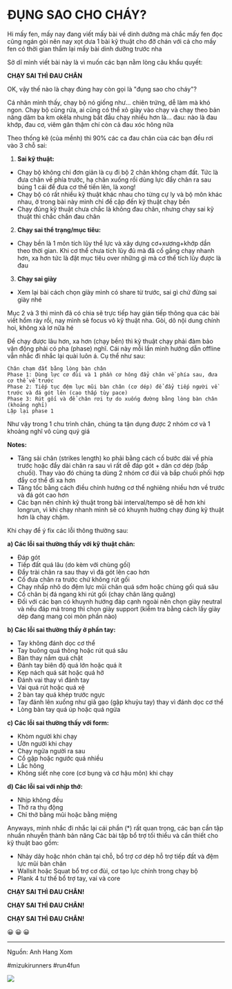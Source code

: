 # ĐỤNG SAO CHO CHÁY?

Hi mấy fen, mấy nay đang viết mấy bài về dinh dưỡng mà chắc mấy fen đọc cũng ngán gòi nên nay xọt dưa 1 bài kỹ thuật cho đỡ chán với cả cho mấy fen có thời gian thẩm lại mấy bài dinh dưỡng trước nha

Sở dĩ mình viết bài này là vì muốn các bạn nằm lòng câu khẩu quyết:

**CHẠY SAI THÌ ĐAU CHÂN**

OK, vậy thế nào là chạy đúng hay còn gọi là "đụng sao cho cháy"?

Cá nhân mình thấy, chạy bộ nó giống như... chiên trứng, dễ làm mà khó ngon. Chạy bộ cũng rứa, ai cũng có thể xỏ giày vào chạy và chạy theo bản năng dăm ba km okêla nhưng bắt đầu chạy nhiều hơn là... đau: nào là đau khớp, đau cơ, viêm gân thậm chí còn cả đau xóc hông nữa

Theo thống kê (của mềnh) thì 90% các ca đau chân của các bạn đều rơi vào 3 chỗ sai:

1. **Sai kỹ thuật:**
- Chạy bộ không chỉ đơn giản là cụ đi bộ 2 chân không chạm đất. Tức là đưa chân về phía trước, hạ chân xuống rồi dùng lực đẩy chân ra sau búng 1 cái để đưa cơ thể tiến lên, là xong!
- Chạy bộ có rất nhiều kỹ thuật khác nhau cho từng cự ly và bộ môn khác nhau, ở trong bài này mình chỉ đề cập đến kỹ thuật chạy bền
- Chạy đúng kỹ thuật chưa chắc là không đau chân, nhưng chạy sai kỹ thuật thì chắc chắn đau chân

2. **Chạy sai thể trạng/mục tiêu:**
- Chạy bền là 1 môn tích lũy thể lực và xây dựng cơ+xương+khớp dần theo thời gian. Khi cơ thể chưa tích lũy đủ mà đã cố gắng chạy nhanh hơn, xa hơn tức là đặt mục tiêu over những gì mà cơ thể tích lũy được là đau

3. **Chạy sai giày**
- Xem lại bài cách chọn giày mình có share từ trước, sai gì chứ đừng sai giày nhé

Mục 2 và 3 thì mình đã có chia sẽ trực tiếp hay gián tiếp thông qua các bài viết hổm rày rồi, nay mình sẽ focus vô kỹ thuật nha. Gòi, dô nội dung chính hoi, không xà lơ nữa hé

Để chạy được lâu hơn, xa hơn (chạy bền) thì kỹ thuật chạy phải đảm bảo vận động phải có pha (phase) nghĩ. Cái này mỗi lần mình hướng dẫn offline vẫn nhắc đi nhắc lại quài luôn á. Cụ thể như sau:

```
Chân chạm đất bằng lòng bàn chân
Phase 1: Dùng lực cơ đùi và 1 phần cơ hông đẩy chân về phía sau, đưa cơ thể về trước
Phase 2: Tiếp tục đệm lực mũi bàn chân (cơ dép) để đẩy tiếp người về trước và đá gót lên (cao thấp tùy pace)
Phase 3: Rút gối và để chân rơi tự do xuống đường bằng lòng bàn chân (khoảng nghỉ)
Lặp lại phase 1
```

Như vậy trong 1 chu trình chân, chúng ta tận dụng được 2 nhóm cơ và 1 khoảng nghĩ vô cùng quý giá

**Notes:**
- Tăng sải chân (strikes length) ko phải bằng cách cố bước dài về phía trước hoặc đẩy dài chân ra sau vì rất dễ đáp gót + dãn cơ dép (bắp chuối). Thay vào đó chúng ta dùng 2 nhóm cơ đùi và bắp chuối phối hợp đẩy cơ thể đi xa hơn
- Tăng tốc bằng cách điều chỉnh hướng cơ thể nghiêng nhiều hơn về trước và đá gót cao hơn
- Các bạn nên chỉnh kỹ thuật trong bài interval/tempo sẽ dễ hơn khi longrun, vì khi chạy nhanh mình sẽ có khuynh hướng chạy đúng kỹ thuật hơn là chạy chậm.

Khi chạy để ý fix các lỗi thông thường sau:

**a) Các lỗi sai thường thấy với kỹ thuật chân:**
- Đáp gót
- Tiếp đất quá lâu (do kèm với chùng gối)
- Đẩy trài chân ra sau thay vì đá gót lên cao hơn
- Cố đưa chân ra trước chứ không rút gối
- Chạy nhấp nhô do đệm lực mũi chân quá sớm hoặc chùng gối quá sâu
- Cổ chân bị đá ngang khi rút gối (chạy chân lăng quăng)
- Đối với các bạn có khuynh hướng đáp cạnh ngoài nên chọn giày neutral và nếu đáp má trong thì chọn giày support (kiểm tra bằng cách lấy giày dép đang mang coi mòn phần nào)

**b) Các lỗi sai thường thấy ở phần tay:**
- Tay không đánh dọc cơ thể
- Tay buông quá thõng hoặc rút quá sâu
- Bàn thay nắm quá chặt
- Đánh tay biên độ quá lớn hoặc quá ít
- Kẹp nách quá sát hoặc quá hở
- Đánh vai thay vì đánh tay
- Vai quá rút hoặc quá xệ
- 2 bàn tay quá khép trước ngực
- Tay đánh lên xuống như giã gạo (gập khuỷu tay) thay vì đánh dọc cơ thể
- Lòng bàn tay quá úp hoặc quá ngửa

**c) Các lỗi sai thường thấy với form:**
- Khòm người khi chạy
- Ưỡn người khi chạy
- Chạy ngửa người ra sau
- Cổ gập hoặc ngước quá nhiều
- Lắc hông
- Không siết nhẹ core (cơ bụng và cơ hậu môn) khi chạy

**d) Các lỗi sai với nhịp thở:**
- Nhịp không đều
- Thở ra thụ động
- Chỉ thở bằng mũi hoặc bằng miệng

Anyways, mình nhắc đi nhắc lại cái phần (*) rất quan trọng, các bạn cần tập nhuần nhuyễn thành bản năng
Các bài tập bổ trợ tối thiểu và cần thiết cho kỹ thuật bao gồm:
- Nhảy dây hoặc nhón chân tại chỗ, bổ trợ cơ dép hỗ trợ tiếp đất và đệm lực mũi bàn chân
- Wallsit hoặc Squat bổ trợ cơ đùi, cơ tạo lực chính trong chạy bộ
- Plank 4 tư thế bổ trợ tay, vai và core

**CHẠY SAI THÌ ĐAU CHÂN!**

**CHẠY SAI THÌ ĐAU CHÂN!**

**CHẠY SAI THÌ ĐAU CHÂN!** 

😀 😀 😀

---
Nguồn: Anh Hang Xom

#mizukirunners #run4fun

![](https://scontent.fsgn5-10.fna.fbcdn.net/v/t39.30808-6/431620159_7485666711479377_7662289569790896697_n.jpg?_nc_cat=110&ccb=1-7&_nc_sid=aa7b47&_nc_eui2=AeFGWw-ZdXGxUJmdwwHQVA6gcTkvaZUaJnZxOS9plRomdoKpKePB2xvA-ncnGawaDxIZrvHccC6QlEvf1qIdQoW9&_nc_ohc=6_r00gnNrqsQ7kNvgHF0K_K&_nc_ht=scontent.fsgn5-10.fna&_nc_gid=AIMpImpy_z-_NZ2vYA2cWXA&oh=00_AYDVwTXWoT4InVcZeKqVUgheHFcusfaVIGXaRm_zvlCoRQ&oe=66C9CAEA)